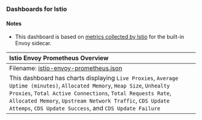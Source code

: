 ### Dashboards for Istio

#### Notes

- This dashboard is based on [metrics collected by Istio](https://istio.io/latest/docs/ops/integrations/prometheus/) for the built-in Envoy sidecar.

|Istio Envoy Prometheus Overview|
|:------------------|
|Filename: [istio-envoy-prometheus.json](istio-envoy-prometheus.json)|
|This dashboard has charts displaying `Live Proxies`, `Average Uptime (minutes)`, `Allocated Memory`, `Heap Size`, `Unhealty Proxies`, `Total Active Connections`, `Total Requests Rate`, `Allocated Memory`, `Upstream Network Traffic`, `CDS Update Attemps`, `CDS Update Success`, and `CDS Update Failure`|
